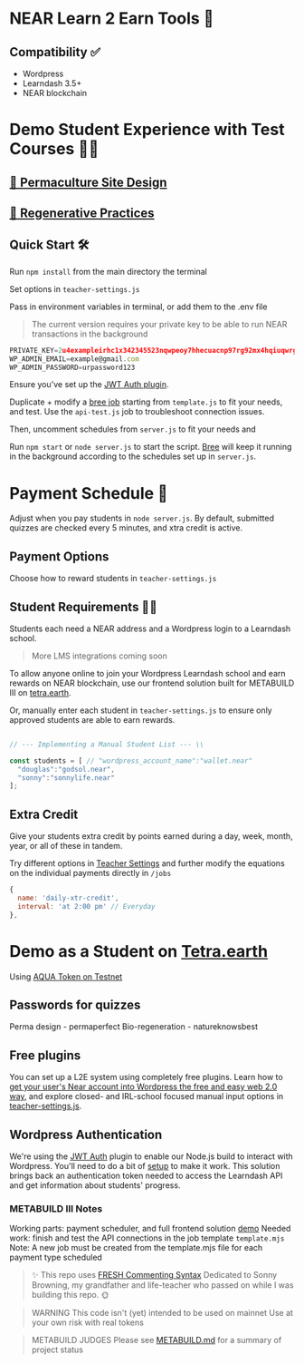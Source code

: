 # NEAR Learn 2 Earn Tools 🍏

## Compatibility ✅
- Wordpress 
- Learndash 3.5+
- NEAR blockchain

# Demo Student Experience with Test Courses 👨‍💻

## [🏡 Permaculture Site Design](https://tetra.earth/learn2earn/permaculture-site-design/)
## [🌳 Regenerative Practices](https://tetra.earth/learn2earn/bio-regenerative-practices/)

## Quick Start 🛠

Run `npm install` from the main directory the terminal

Set options in `teacher-settings.js`

Pass in environment variables in terminal, or add them to the .env file

> The current version requires your private key to be able to run NEAR transactions in the background

```js
PRIVATE_KEY=2u4exampleirhc1x342345523nqwpeoy7hhecuacnp97rg92mx4hqiuqwrg34
WP_ADMIN_EMAIL=example@gmail.com
WP_ADMIN_PASSWORD=urpassword123
```

Ensure you've set up the [JWT Auth plugin](#wordpress-authentication).

Duplicate + modify a [bree job](https://github.com/breejs/bree) starting from `template.js` to fit your needs, and test. Use the `api-test.js` job to troubleshoot connection issues.

Then, uncomment schedules from `server.js` to fit your needs and 

Run `npm start` or `node server.js` to start the script. [Bree](https://www.npmjs.com/package/bree) will keep it running in the background according to the schedules set up in `server.js`.

# Payment Schedule 💸

Adjust when you pay students in `node server.js`. By default, submitted quizzes are checked every 5 minutes, and xtra credit is active.

## Payment Options

Choose how to reward students in `teacher-settings.js`

## Student Requirements 👩‍🎓

Students each need a NEAR address and a Wordpress login to a Learndash school.

> More LMS integrations coming soon

To allow anyone online to join your Wordpress Learndash school and earn rewards on NEAR blockchain, use our frontend solution built for METABUILD III on [tetra.earth](https://tetra.earth).

Or, manually enter each student in `teacher-settings.js` to ensure only approved students are able to earn rewards.

```js

// --- Implementing a Manual Student List --- \\

const students = [ // "wordpress_account_name":"wallet.near"
  "douglas":"godsol.near",
  "sonny":"sonnylife.near"
];

```

## Extra Credit

Give your students extra credit by points earned during a day, week, month, year, or all of these in tandem.

Try different options in [Teacher Settings](teacher-settings.js) and further modify the equations on the individual payments directly in `/jobs`

```js
{
  name: 'daily-xtr-credit',
  interval: 'at 2:00 pm' // Everyday
},
```

# Demo as a Student on [Tetra.earth](https://tetra.earth/learn2earn)


Using [AQUA Token on Testnet](https://explorer.testnet.near.org/transactions/CieWtmTgRjuJkpLgB4pNx26jbTjbDBUndqcBJE4UFvyL) 

## Passwords for quizzes
Perma design - permaperfect
Bio-regeneration - natureknowsbest

## Free plugins
You can set up a L2E system using completely free plugins.
Learn how to [get your user's Near account into Wordpress the free and easy web 2.0 way](https://www.youtube.com/watch?v=-fHRpTUnQRM), and explore closed- and IRL-school focused manual input options in [teacher-settings.js](teacher-settings.js). 

## Wordpress Authentication

We're using the [JWT Auth](https://wordpress.org/plugins/jwt-auth/) plugin to enable our Node.js build to interact with Wordpress. You'll need to do a bit of [setup](https://wordpress.org/plugins/jwt-auth/#installation) to make it work. This solution brings back an authentication token needed to access the Learndash API and get information about students' progress.

### METABUILD III Notes
Working parts: payment scheduler, and full frontend solution [demo](https://tetra.earth/learn2earn)
Needed work: finish and test the API connections in the job template `template.mjs` 
Note: A new job must be created from the template.mjs file for each payment type scheduled

> ✨ This repo uses [FRESH Commenting Syntax](https://github.com/dougbutner/FRESH)
> Dedicated to Sonny Browning, my grandfather and life-teacher who passed on while I was building this repo. 🌞

> WARNING
> This code isn't (yet) intended to be used on mainnet
> Use at your own risk with real tokens

> METABUILD JUDGES
> Please see [METABUILD.md](METABUILD.md) for a summary of project status
